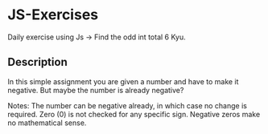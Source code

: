 # JS-Exercises

Daily exercise using Js -> Find the odd int total 6 Kyu.

## Description

In this simple assignment you are given a number and have to make it negative. But maybe the number is already negative?

Notes:
The number can be negative already, in which case no change is required.
Zero (0) is not checked for any specific sign. Negative zeros make no mathematical sense.